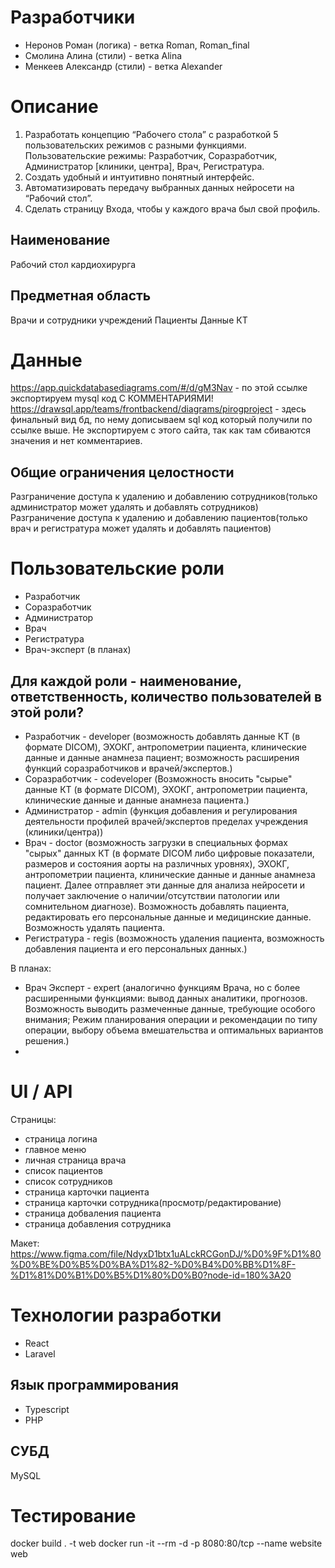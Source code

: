# Разработчики
* Неронов Роман (логика) - ветка Roman, Roman_final
* Смолина Алина (стили) - ветка Alina
* Менкеев Александр (стили) - ветка Alexander
# Описание
1. Разработать концепцию “Рабочего стола” с разработкой 5 пользовательских режимов с разными функциями. Пользовательские режимы: Разработчик, Соразработчик, Администратор [клиники, центра], Врач, Регистратура.
2. Создать удобный и интуитивно понятный интерфейс.
3. Автоматизировать передачу выбранных данных нейросети на “Рабочий стол”.
4. Сделать страницу Входа, чтобы у каждого врача был свой профиль.
## Наименование
Рабочий стол кардиохирурга
## Предметная область
Врачи и сотрудники учреждений
Пациенты
Данные КТ
# Данные
https://app.quickdatabasediagrams.com/#/d/gM3Nav - по этой ссылке экспортируем mysql код С КОММЕНТАРИЯМИ!
https://drawsql.app/teams/frontbackend/diagrams/pirogproject - здесь финальный вид бд, по нему дописываем sql код который получили по ссылке выше. Не экспортируем с этого сайта, так как там сбиваются значения и нет комментариев.
## Общие ограничения целостности
Разграничение доступа к удалению и добавлению сотрудников(только администратор может удалять и добавлять сотрудников)
Разграничение доступа к удалению и добавлению пациентов(только врач и регистратура может удалять и добавлять пациентов)
# Пользовательские роли
* Разработчик
* Соразработчик
* Администратор
* Врач
* Регистратура
* Врач-эксперт (в планах)
## Для каждой роли - наименование, ответственность, количество пользователей в этой роли?
* Разработчик - developer (возможность добавлять данные КТ (в формате DICOM), ЭХОКГ, антропометрии пациента, клинические данные и данные анамнеза пациент; возможность расширения функций соразработчиков и врачей/экспертов.)
* Соразработчик - codeveloper (Возможность вносить "сырые" данные КТ (в формате DICOM), ЭХОКГ, антропометрии пациента, клинические данные и данные анамнеза пациента.)
* Администратор - admin (функция добавления и регулирования деятельности профилей врачей/экспертов пределах учреждения (клиники/центра))
* Врач - doctor (возможность загрузки в специальных формах  "сырых" данных КТ (в формате DICOM либо цифровые показатели, размеров и состояния аорты на различных уровнях), ЭХОКГ, антропометрии пациента, клинические данные и данные анамнеза пациент. Далее отправляет эти данные для анализа нейросети и получает заключение о наличии/отсутствии патологии или сомнительном диагнозе). Возможность добавлять пациента, редактировать его персональные данные и медицинские данные. Возможность удалять пациента.
* Регистратура - regis (возможность удаления пациента, возможность добавления пациента и его персональных данных.)

В планах:
* Врач Эксперт - expert (аналогично функциям Врача, но с более расширенными функциями: вывод данных аналитики, прогнозов. Возможность выводить размеченные данные, требующие особого внимания; Режим планирования операции и рекомендации по типу операции, выбору объема вмешательства и оптимальных вариантов решения.)
*

# UI / API
Страницы:
* страница логина
* главное меню
* личная страница врача
* список пациентов
* список сотрудников
* страница карточки пациента
* страница карточки сотрудника(просмотр/редактирование)
* страница добваления пациента
* страница добавления сотрудника

Макет: https://www.figma.com/file/NdyxD1btx1uALckRCGonDJ/%D0%9F%D1%80%D0%BE%D0%B5%D0%BA%D1%82-%D0%B4%D0%BB%D1%8F-%D1%81%D0%B1%D0%B5%D1%80%D0%B0?node-id=180%3A20
# Технологии разработки
* React
* Laravel
## Язык программирования
* Typescript
* PHP
## СУБД
MySQL
# Тестирование


docker build . -t web
docker run -it --rm -d -p 8080:80/tcp --name website web 
